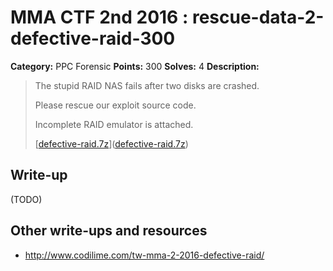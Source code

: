 # MMA CTF 2nd 2016 : rescue-data-2-defective-raid-300

**Category:** PPC Forensic
**Points:** 300
**Solves:** 4
**Description:**

> The stupid RAID NAS fails after two disks are crashed.
>
> Please rescue our exploit source code.
>
>
> Incomplete RAID emulator is attached.
>
>
> [[defective-raid.7z](./defective-raid.7z)]([defective-raid.7z](./defective-raid.7z))


## Write-up

(TODO)

## Other write-ups and resources

* http://www.codilime.com/tw-mma-2-2016-defective-raid/
